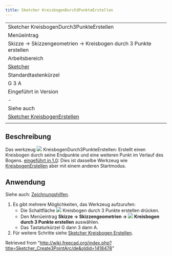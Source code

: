 ```yaml
---
title: Sketcher KreisbogenDurch3PunkteErstellen
---
```


|                                                                                |
| ------------------------------------------------------------------------------ |
| Sketcher KreisbogenDurch3PunkteErstellen                                       |
| Menüeintrag                                                                    |
| Skizze → Skizzengeometrien → Kreisbogen durch 3 Punkte erstellen               |
| Arbeitsbereich                                                                 |
| [Sketcher](/Sketcher_Workbench/de "Sketcher Workbench/de")                     |
| Standardtastenkürzel                                                           |
| G 3 A                                                                          |
| Eingeführt in Version                                                          |
| -                                                                              |
| Siehe auch                                                                     |
| [Sketcher KreisbogenErstellen](/Sketcher_CreateArc/de "Sketcher CreateArc/de") |
|                                                                                |

## Beschreibung

Das werkzeug ![](/images/Sketcher_Create3PointArc.svg) KreisbogenDurch3PunkteErstellen: Erstellt einen Kreisbogen durch seine Endpunkte und eine weiteren Punkt im Verlauf des Bogens. [eingeführt in 1.0](/Release_notes_1.0/de "Release notes 1.0/de"): Dies ist dasselbe Werkzeug wie [KreisbogenErstellen](/Sketcher_CreateArc/de "Sketcher CreateArc/de") aber mit einem anderen Startmodus.

## Anwendung

Siehe auch: [Zeichnungshilfen](/Sketcher_Workbench/de#Zeichnungshilfen "Sketcher Workbench/de").

1. Es gibt mehrere Möglichkeiten, das Werkzeug aufzurufen:
   - Die Schaltfläche ![](/images/Sketcher_Create3PointArc.svg) Kreisbogen durch 3 Punkte erstellen drücken.
   - Den Menüeintrag **Skizze → Skizzengeometrien → ![](/images/Sketcher_Create3PointArc.svg) Kreisbogen durch 3 Punkte erstellen** auswählen.
   - Das Tastaturkürzel G dann 3 dann A.
2. Für weitere Schritte siehe [Sketcher Kreisbogen Erstellen](/Sketcher_CreateArc/de#Anwendung "Sketcher CreateArc/de").

Retrieved from "<http://wiki.freecad.org/index.php?title=Sketcher_Create3PointArc/de&oldid=1418478>"
